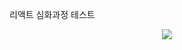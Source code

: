 리액트 심화과정 테스트 
<p align="center">
  <img src="https://user-images.githubusercontent.com/52305780/236103081-6d9e03a2-6a3e-488a-b3a9-754a11ab74da.gif">
</p>
